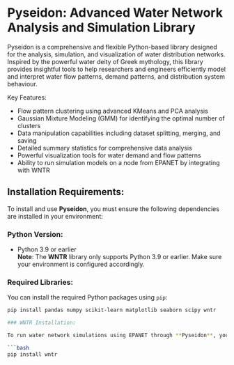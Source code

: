 # Pyseidon: Advanced Water Network Analysis and Simulation Library

Pyseidon is a comprehensive and flexible Python-based library designed for the analysis, simulation, 
and visualization of water distribution networks. Inspired by the powerful water deity of Greek mythology, 
this library provides insightful tools to help researchers and engineers efficiently model and interpret 
water flow patterns, demand patterns, and distribution system behaviour. 

Key Features:
- Flow pattern clustering using advanced KMeans and PCA analysis
- Gaussian Mixture Modeling (GMM) for identifying the optimal number of clusters
- Data manipulation capabilities including dataset splitting, merging, and saving
- Detailed summary statistics for comprehensive data analysis
- Powerful visualization tools for water demand and flow patterns
- Ability to run simulation models on a node from EPANET by integrating with WNTR

## Installation Requirements:

To install and use **Pyseidon**, you must ensure the following dependencies are installed in your environment:

### Python Version:
- Python 3.9 or earlier  
  **Note**: The **WNTR** library only supports Python 3.9 or earlier. Make sure your environment is configured accordingly.

### Required Libraries:
You can install the required Python packages using `pip`:

```bash
pip install pandas numpy scikit-learn matplotlib seaborn scipy wntr

### WNTR Installation:

To run water network simulations using EPANET through **Pyseidon**, you need **WNTR** installed. You can install WNTR by running:

```bash
pip install wntr

